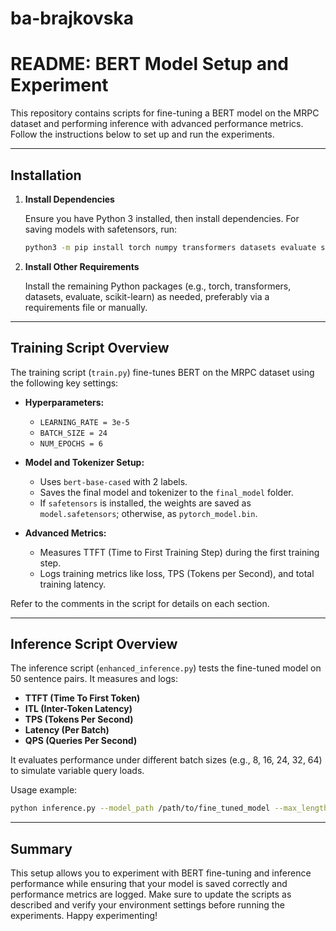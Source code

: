 # ba-brajkovska

# README: BERT Model Setup and Experiment

This repository contains scripts for fine-tuning a BERT model on the MRPC dataset and performing inference with advanced performance metrics. Follow the instructions below to set up and run the experiments.

---

## Installation

1. **Install Dependencies**

   Ensure you have Python 3 installed, then install dependencies. For saving models with safetensors, run:

   ```bash
   python3 -m pip install torch numpy transformers datasets evaluate scikit-learn
   ```

2. **Install Other Requirements**

   Install the remaining Python packages (e.g., torch, transformers, datasets, evaluate, scikit-learn) as needed, preferably via a requirements file or manually.

---

## Training Script Overview

The training script (`train.py`) fine-tunes BERT on the MRPC dataset using the following key settings:

- **Hyperparameters:**
  - `LEARNING_RATE = 3e-5`
  - `BATCH_SIZE = 24`
  - `NUM_EPOCHS = 6`
  
- **Model and Tokenizer Setup:**
  - Uses `bert-base-cased` with 2 labels.
  - Saves the final model and tokenizer to the `final_model` folder.
  - If `safetensors` is installed, the weights are saved as `model.safetensors`; otherwise, as `pytorch_model.bin`.

- **Advanced Metrics:**
  - Measures TTFT (Time to First Training Step) during the first training step.
  - Logs training metrics like loss, TPS (Tokens per Second), and total training latency.

Refer to the comments in the script for details on each section.

---

## Inference Script Overview

The inference script (`enhanced_inference.py`) tests the fine-tuned model on 50 sentence pairs. It measures and logs:

- **TTFT (Time To First Token)**
- **ITL (Inter-Token Latency)**
- **TPS (Tokens Per Second)**
- **Latency (Per Batch)**
- **QPS (Queries Per Second)**

It evaluates performance under different batch sizes (e.g., 8, 16, 24, 32, 64) to simulate variable query loads.

Usage example:

```bash
python inference.py --model_path /path/to/fine_tuned_model --max_length 128 --noise_level 0.0
```

---

## Summary

This setup allows you to experiment with BERT fine-tuning and inference performance while ensuring that your model is saved correctly and performance metrics are logged. Make sure to update the scripts as described and verify your environment settings before running the experiments. Happy experimenting!
